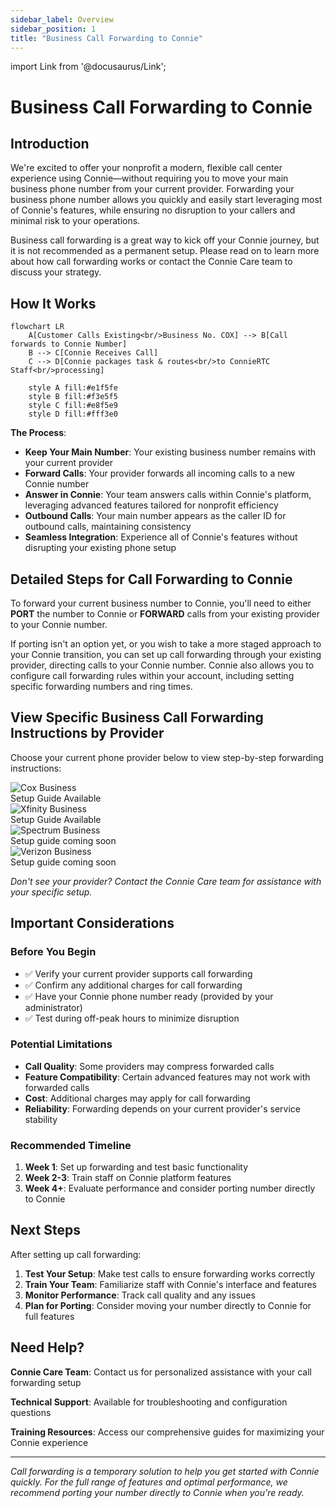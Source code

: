 ```yaml
---
sidebar_label: Overview
sidebar_position: 1
title: "Business Call Forwarding to Connie"
---
```


import Link from '@docusaurus/Link';

# Business Call Forwarding to Connie

## Introduction

We're excited to offer your nonprofit a modern, flexible call center experience using Connie—without requiring you to move your main business phone number from your current provider. Forwarding your business phone number allows you quickly and easily start leveraging most of Connie's features, while ensuring no disruption to your callers and minimal risk to your operations. 

Business call forwarding is a great way to kick off your Connie journey, but it is not recommended as a permanent setup. Please read on to learn more about how call forwarding works or contact the Connie Care team to discuss your strategy.

## How It Works

```mermaid
flowchart LR
    A[Customer Calls Existing<br/>Business No. COX] --> B[Call forwards to Connie Number]
    B --> C[Connie Receives Call]
    C --> D[Connie packages task & routes<br/>to ConnieRTC Staff<br/>processing]
    
    style A fill:#e1f5fe
    style B fill:#f3e5f5
    style C fill:#e8f5e9
    style D fill:#fff3e0
```

**The Process**:
- **Keep Your Main Number**: Your existing business number remains with your current provider
- **Forward Calls**: Your provider forwards all incoming calls to a new Connie number
- **Answer in Connie**: Your team answers calls within Connie's platform, leveraging advanced features tailored for nonprofit efficiency
- **Outbound Calls**: Your main number appears as the caller ID for outbound calls, maintaining consistency
- **Seamless Integration**: Experience all of Connie's features without disrupting your existing phone setup

## Detailed Steps for Call Forwarding to Connie

To forward your current business number to Connie, you'll need to either **PORT** the number to Connie or **FORWARD** calls from your existing provider to your Connie number. 

If porting isn't an option yet, or you wish to take a more staged approach to your Connie transition, you can set up call forwarding through your existing provider, directing calls to your Connie number. Connie also allows you to configure call forwarding rules within your account, including setting specific forwarding numbers and ring times.

## View Specific Business Call Forwarding Instructions by Provider

Choose your current phone provider below to view step-by-step forwarding instructions:

<div style={{display: 'flex', flexWrap: 'wrap', gap: '20px', justifyContent: 'center', margin: '20px 0'}}>
  
  <div style={{textAlign: 'center', width: '200px'}}>
    <div style={{height: '80px', display: 'flex', alignItems: 'center', justifyContent: 'center', marginBottom: '10px'}}>
      <Link to="/end-users/cbo-admins/voice/call-forwarding/cox-communications">
        <img src="/img/providers/cox-logo.png" alt="Cox Business" style={{maxWidth: '180px', maxHeight: '60px', objectFit: 'contain'}} />
      </Link>
    </div>
    <Link to="/end-users/cbo-admins/voice/call-forwarding/cox-communications" style={{textDecoration: 'none', fontWeight: 'bold'}}>
      Setup Guide Available
    </Link>
  </div>

  <div style={{textAlign: 'center', width: '200px'}}>
    <div style={{height: '80px', display: 'flex', alignItems: 'center', justifyContent: 'center', marginBottom: '10px'}}>
      <Link to="/end-users/cbo-admins/voice/call-forwarding/xfinity-business">
        <img src="/img/providers/xfinity-logo.png" alt="Xfinity Business" style={{maxWidth: '180px', maxHeight: '60px', objectFit: 'contain'}} />
      </Link>
    </div>
    <Link to="/end-users/cbo-admins/voice/call-forwarding/xfinity-business" style={{textDecoration: 'none', fontWeight: 'bold'}}>
      Setup Guide Available
    </Link>
  </div>

  <div style={{textAlign: 'center', width: '200px', opacity: 0.6}}>
    <div style={{height: '80px', display: 'flex', alignItems: 'center', justifyContent: 'center', marginBottom: '10px'}}>
      <img src="/img/providers/spectrum-logo.png" alt="Spectrum Business" style={{maxWidth: '180px', maxHeight: '60px', objectFit: 'contain'}} />
    </div>
    <span style={{color: '#666', fontSize: '14px'}}>
      Setup guide coming soon
    </span>
  </div>

  <div style={{textAlign: 'center', width: '200px', opacity: 0.6}}>
    <div style={{height: '80px', display: 'flex', alignItems: 'center', justifyContent: 'center', marginBottom: '10px'}}>
      <img src="/img/providers/verizon-logo.png" alt="Verizon Business" style={{maxWidth: '180px', maxHeight: '60px', objectFit: 'contain'}} />
    </div>
    <span style={{color: '#666', fontSize: '14px'}}>
      Setup guide coming soon
    </span>
  </div>

</div>

*Don't see your provider? Contact the Connie Care team for assistance with your specific setup.*

## Important Considerations

### Before You Begin
- ✅ Verify your current provider supports call forwarding
- ✅ Confirm any additional charges for call forwarding
- ✅ Have your Connie phone number ready (provided by your administrator)
- ✅ Test during off-peak hours to minimize disruption

### Potential Limitations
- **Call Quality**: Some providers may compress forwarded calls
- **Feature Compatibility**: Certain advanced features may not work with forwarded calls
- **Cost**: Additional charges may apply for call forwarding
- **Reliability**: Forwarding depends on your current provider's service stability

### Recommended Timeline
1. **Week 1**: Set up forwarding and test basic functionality
2. **Week 2-3**: Train staff on Connie platform features
3. **Week 4+**: Evaluate performance and consider porting number directly to Connie

## Next Steps

After setting up call forwarding:
1. **Test Your Setup**: Make test calls to ensure forwarding works correctly
2. **Train Your Team**: Familiarize staff with Connie's interface and features
3. **Monitor Performance**: Track call quality and any issues
4. **Plan for Porting**: Consider moving your number directly to Connie for full features

## Need Help?

**Connie Care Team**: Contact us for personalized assistance with your call forwarding setup

**Technical Support**: Available for troubleshooting and configuration questions

**Training Resources**: Access our comprehensive guides for maximizing your Connie experience

---

*Call forwarding is a temporary solution to help you get started with Connie quickly. For the full range of features and optimal performance, we recommend porting your number directly to Connie when you're ready.*
